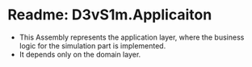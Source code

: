 ﻿# Readme: D3vS1m.Applicaiton

* This Assembly represents the application layer, where the business logic for the simulation part is implemented.
* It depends only on the domain layer.